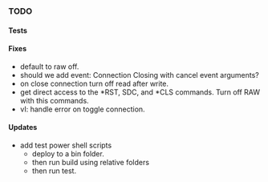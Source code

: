 ### TODO



#### Tests

#### Fixes
* default to raw off.
* should we add event: Connection Closing with cancel event arguments?
* on close connection turn off read after write.
* get direct access to the *RST, SDC, and *CLS commands. Turn off RAW with this commands.
* vI: handle error on toggle connection. 

#### Updates
* add test power shell scripts
	* deploy to a bin folder.
	* then run build using relative folders
	* then run test.
	

	
